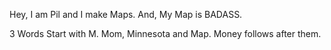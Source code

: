 Hey, I am Pil and I make Maps.
And, My Map is BADASS.

3 Words Start with M.
Mom, Minnesota and Map. Money follows after them.
